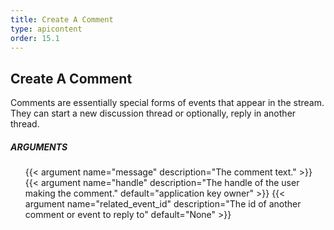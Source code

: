 ```yaml
---
title: Create A Comment
type: apicontent
order: 15.1
---
```


## Create A Comment
Comments are essentially special forms of events that appear in the stream. They can start a new discussion thread or optionally, reply in another thread.

##### ARGUMENTS
<ul class="arguments">
    {{< argument name="message" description="The comment text." >}}
    {{< argument name="handle" description="The handle of the user making the comment." default="application key owner" >}}
    {{< argument name="related_event_id" description="The id of another comment or event to reply to" default="None" >}}
</ul>
